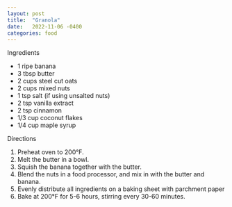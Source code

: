 ```yaml
---
layout: post
title:  "Granola"
date:   2022-11-06 -0400
categories: food
---
```


Ingredients

* 1 ripe banana
* 3 tbsp butter
* 2 cups steel cut oats
* 2 cups mixed nuts
* 1 tsp salt (if using unsalted nuts)
* 2 tsp vanilla extract
* 2 tsp cinnamon
* 1/3 cup coconut flakes
* 1/4 cup maple syrup


Directions

1. Preheat oven to 200°F.
2. Melt the butter in a bowl.
3. Squish the banana together with the butter.
4. Blend the nuts in a food processor, and mix in with the butter and banana.
5. Evenly distribute all ingredients on a baking sheet with parchment paper
6. Bake at 200°F for 5-6 hours, stirring every 30-60 minutes.